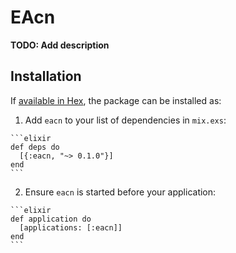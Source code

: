 # EAcn

**TODO: Add description**

## Installation

If [available in Hex](https://hex.pm/docs/publish), the package can be installed as:

  1. Add `eacn` to your list of dependencies in `mix.exs`:

    ```elixir
    def deps do
      [{:eacn, "~> 0.1.0"}]
    end
    ```

  2. Ensure `eacn` is started before your application:

    ```elixir
    def application do
      [applications: [:eacn]]
    end
    ```

